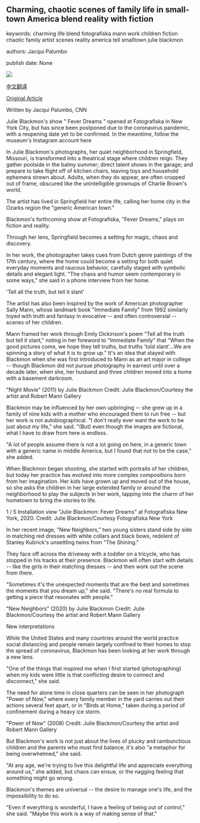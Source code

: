 ## Charming, chaotic scenes of family life in small-town America blend reality with fiction

keywords: charming life blend fotografiska mann work children fiction chaotic family artist scenes reality america tell smalltown julie blackmon

authors: Jacqui Palumbo

publish date: None

![](https://cdn.cnn.com/cnnnext/dam/assets/200408163510-04-julie-blackmon-home-super-tease.jpg)

[中文翻译](Charming%2C%20chaotic%20scenes%20of%20family%20life%20in%20small-town%20America%20blend%20reality%20with%20fiction_zh.md)

[Original Article](https://edition.cnn.com/style/article/julie-blackmon-fotografiska-fever-dreams/index.html)

Written by Jacqui Palumbo, CNN

Julie Blackmon's show " Fever Dreams " opened at Fotografiska in New York City, but has since been postponed due to the coronavirus pandemic, with a reopening date yet to be confirmed. In the meantime, follow the museum's Instagram account here

In Julie Blackmon's photographs, her quiet neighborhood in Springfield, Missouri, is transformed into a theatrical stage where children reign. They gather poolside in the balmy summer; direct talent shows in the garage; and prepare to take flight off of kitchen chairs, leaving toys and household ephemera strewn about. Adults, when they do appear, are often cropped out of frame, obscured like the unintelligible grownups of Charlie Brown's world.

The artist has lived in Springfield her entire life, calling her home city in the Ozarks region the "generic American town."

Blackmon's forthcoming show at Fotografiska, "Fever Dreams," plays on fiction and reality.

Through her lens, Springfield becomes a setting for magic, chaos and discovery.

In her work, the photographer takes cues from Dutch genre paintings of the 17th century, where the home could become a setting for both quiet everyday moments and raucous behavior, carefully staged with symbolic details and elegant light. "The chaos and humor seem contemporary in some ways," she said in a phone interview from her home.

'Tell all the truth, but tell it slant'

The artist has also been inspired by the work of American photographer Sally Mann, whose landmark book "Immediate Family" from 1992 similarly toyed with truth and fantasy in evocative -- and often controversial -- scenes of her children.

Mann framed her work through Emily Dickinson's poem "Tell all the truth but tell it slant," noting in her foreword to "Immediate Family" that "When the good pictures come, we hope they tell truths, but truths 'told slant'...We are spinning a story of what it is to grow up." It's an idea that stayed with Blackmon when she was first introduced to Mann as an art major in college -- though Blackmon did not pursue photography in earnest until over a decade later, when she, her husband and three children moved into a home with a basement darkroom.

"Night Movie" (2011) by Julie Blackmon Credit: Julie Blackmon/Courtesy the artist and Robert Mann Gallery

Blackmon may be influenced by her own upbringing -- she grew up in a family of nine kids with a mother who encouraged them to run free -- but her work is not autobiographical. "I don't really ever want the work to be just about my life," she said. "(But) even though the images are fictional, what I have to draw from here is endless.

"A lot of people assume there is not a lot going on here, in a generic town with a generic name in middle America, but I found that not to be the case," she added.

When Blackmon began shooting, she started with portraits of her children, but today her practice has evolved into more complex compositions born from her imagination. Her kids have grown up and moved out of the house, so she asks the children in her large extended family or around the neighborhood to play the subjects in her work, tapping into the charm of her hometown to bring the stories to life.









1 / 5 Installation view "Julie Blackmon: Fever Dreams" at Fotografiska New York, 2020. Credit: Julie Blackmon/Courtesy Fotografiska New York

In her recent image, "New Neighbors," two young sisters stand side by side in matching red dresses with white collars and black bows, redolent of Stanley Kubrick's unsettling twins from "The Shining."

They face off across the driveway with a toddler on a tricycle, who has stopped in his tracks at their presence. Blackmon will often start with details -- like the girls in their matching dresses -- and then work out the scene from there.

"Sometimes it's the unexpected moments that are the best and sometimes the moments that you dream up," she said. "There's no real formula to getting a piece that resonates with people."

"New Neighbors" (2020) by Julie Blackmon Credit: Julie Blackmon/Courtesy the artist and Robert Mann Gallery

New interpretations

While the United States and many countries around the world practice social distancing and people remain largely confined to their homes to stop the spread of coronavirus, Blackmon has been looking at her work through a new lens.

"One of the things that inspired me when I first started (photographing) when my kids were little is that conflicting desire to connect and disconnect," she said.

The need for alone time in close quarters can be seen in her photograph "Power of Now," where every family member in the yard carries out their actions several feet apart, or in "Birds at Home," taken during a period of confinement during a heavy ice storm.

"Power of Now" (2008) Credit: Julie Blackmon/Courtesy the artist and Robert Mann Gallery

But Blackmon's work is not just about the lives of plucky and rambunctious children and the parents who must find balance; it's also "a metaphor for being overwhelmed," she said.

"At any age, we're trying to live this delightful life and appreciate everything around us," she added, but chaos can ensue, or the nagging feeling that something might go wrong.

Blackmon's themes are universal -- the desire to manage one's life, and the impossibility to do so.

"Even if everything is wonderful, I have a feeling of being out of control," she said. "Maybe this work is a way of making sense of that."